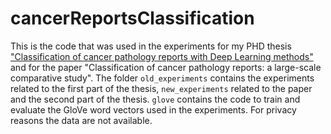 # cancerReportsClassification
This is the code that was used in the experiments for my PHD thesis ["Classification of cancer pathology reports with Deep Learning methods"](https://github.com/trianam/thesisPHD/raw/master/thesis.pdf) and for the paper "Classification of cancer pathology reports: a large-scale comparative study". The folder `old_experiments` contains the experiments related to the first part of the thesis, `new_experiments` related to the paper and the second part of the thesis. `glove` contains the code to train and evaluate the GloVe word vectors used in the experiments. For privacy reasons the data are not available.
